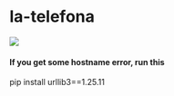 # la-telefona

<img src="https://user-images.githubusercontent.com/78124142/172986719-cf6213c1-1241-4b84-9552-42c97ac99e60.gif" />

#### If you get some hostname error, run this
  pip install urllib3==1.25.11
